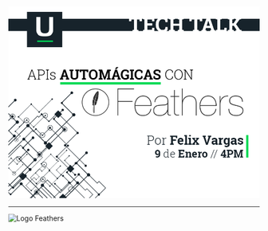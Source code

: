 ![invitacion_feathers](.\presentacion\invitacion_feathers.png)

---

![Logo Feathers](https://feathersjs.com/img/feathers-logo-wide.png)
